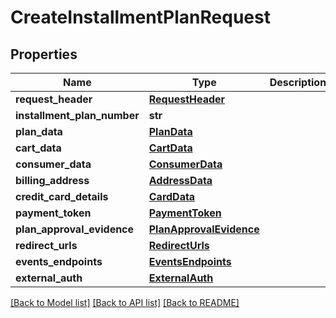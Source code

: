 # CreateInstallmentPlanRequest

## Properties
Name | Type | Description | Notes
------------ | ------------- | ------------- | -------------
**request_header** | [**RequestHeader**](RequestHeader.md) |  | [optional] 
**installment_plan_number** | **str** |  | [optional] 
**plan_data** | [**PlanData**](PlanData.md) |  | [optional] 
**cart_data** | [**CartData**](CartData.md) |  | [optional] 
**consumer_data** | [**ConsumerData**](ConsumerData.md) |  | [optional] 
**billing_address** | [**AddressData**](AddressData.md) |  | [optional] 
**credit_card_details** | [**CardData**](CardData.md) |  | [optional] 
**payment_token** | [**PaymentToken**](PaymentToken.md) |  | [optional] 
**plan_approval_evidence** | [**PlanApprovalEvidence**](PlanApprovalEvidence.md) |  | [optional] 
**redirect_urls** | [**RedirectUrls**](RedirectUrls.md) |  | [optional] 
**events_endpoints** | [**EventsEndpoints**](EventsEndpoints.md) |  | [optional] 
**external_auth** | [**ExternalAuth**](ExternalAuth.md) |  | [optional] 

[[Back to Model list]](../README.md#documentation-for-models) [[Back to API list]](../README.md#documentation-for-api-endpoints) [[Back to README]](../README.md)


